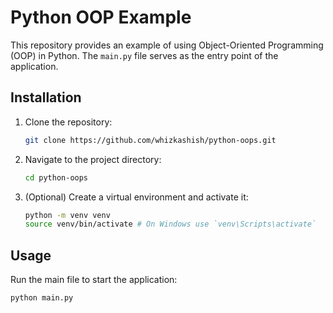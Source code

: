 # Python OOP Example

This repository provides an example of using Object-Oriented Programming (OOP) in Python. The `main.py` file serves as the entry point of the application.

## Installation

1. Clone the repository:
    ```bash
    git clone https://github.com/whizkashish/python-oops.git
    ```
2. Navigate to the project directory:
    ```bash
    cd python-oops
    ```
3. (Optional) Create a virtual environment and activate it:
    ```bash
    python -m venv venv
    source venv/bin/activate # On Windows use `venv\Scripts\activate`
    ```
    
## Usage

Run the main file to start the application:
```bash
python main.py
```
